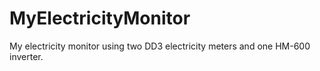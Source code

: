 # MyElectricityMonitor
My electricity monitor using two DD3 electricity meters and one HM-600 inverter.
